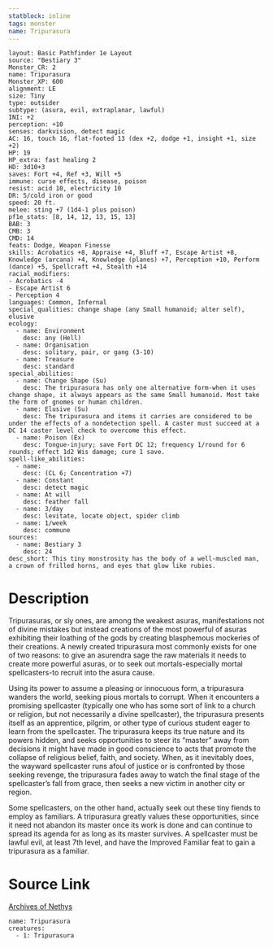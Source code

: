 ```yaml
---
statblock: inline
tags: monster
name: Tripurasura
---
```

```statblock
layout: Basic Pathfinder 1e Layout
source: "Bestiary 3"
Monster_CR: 2
name: Tripurasura
Monster_XP: 600
alignment: LE
size: Tiny
type: outsider
subtype: (asura, evil, extraplanar, lawful)
INI: +2
perception: +10
senses: darkvision, detect magic
AC: 16, touch 16, flat-footed 13 (dex +2, dodge +1, insight +1, size +2)
HP: 19
HP_extra: fast healing 2
HD: 3d10+3
saves: Fort +4, Ref +3, Will +5
immune: curse effects, disease, poison
resist: acid 10, electricity 10
DR: 5/cold iron or good
speed: 20 ft.
melee: sting +7 (1d4-1 plus poison)
pf1e_stats: [8, 14, 12, 13, 15, 13]
BAB: 3
CMB: 3
CMD: 14
feats: Dodge, Weapon Finesse
skills: Acrobatics +8, Appraise +4, Bluff +7, Escape Artist +8, Knowledge (arcana) +4, Knowledge (planes) +7, Perception +10, Perform (dance) +5, Spellcraft +4, Stealth +14
racial_modifiers:
- Acrobatics -4
- Escape Artist 6
- Perception 4
languages: Common, Infernal
special_qualities: change shape (any Small humanoid; alter self), elusive
ecology:
  - name: Environment
    desc: any (Hell)
  - name: Organisation
    desc: solitary, pair, or gang (3-10)
  - name: Treasure
    desc: standard
special_abilities:
  - name: Change Shape (Su)
    desc: The tripurasura has only one alternative form-when it uses change shape, it always appears as the same Small humanoid. Most take the form of gnomes or human children.
  - name: Elusive (Su)
    desc: The tripurasura and items it carries are considered to be under the effects of a nondetection spell. A caster must succeed at a DC 14 caster level check to overcome this effect.
  - name: Poison (Ex)
    desc: Tongue-injury; save Fort DC 12; frequency 1/round for 6 rounds; effect 1d2 Wis damage; cure 1 save.
spell-like_abilities:
  - name:
    desc: (CL 6; Concentration +7)
  - name: Constant
    desc: detect magic
  - name: At will
    desc: feather fall
  - name: 3/day
    desc: levitate, locate object, spider climb
  - name: 1/week
    desc: commune
sources:
  - name: Bestiary 3
    desc: 24
desc_short: This tiny monstrosity has the body of a well-muscled man, a crown of frilled horns, and eyes that glow like rubies.
```
# Description
Tripurasuras, or sly ones, are among the weakest asuras, manifestations not of divine mistakes but instead creations of the most powerful of asuras exhibiting their loathing of the gods by creating blasphemous mockeries of their creations. A newly created tripurasura most commonly exists for one of two reasons: to give an asurendra sage the raw materials it needs to create more powerful asuras, or to seek out mortals-especially mortal spellcasters-to recruit into the asura cause.

Using its power to assume a pleasing or innocuous form, a tripurasura wanders the world, seeking pious mortals to corrupt. When it encounters a promising spellcaster (typically one who has some sort of link to a church or religion, but not necessarily a divine spellcaster), the tripurasura presents itself as an apprentice, pilgrim, or other type of curious student eager to learn from the spellcaster. The tripurasura keeps its true nature and its powers hidden, and seeks opportunities to steer its “master” away from decisions it might have made in good conscience to acts that promote the collapse of religious belief, faith, and society. When, as it inevitably does, the wayward spellcaster runs afoul of justice or is confronted by those seeking revenge, the tripurasura fades away to watch the final stage of the spellcaster’s fall from grace, then seeks a new victim in another city or region.

Some spellcasters, on the other hand, actually seek out these tiny fiends to employ as familiars. A tripurasura greatly values these opportunities, since it need not abandon its master once its work is done and can continue to spread its agenda for as long as its master survives. A spellcaster must be lawful evil, at least 7th level, and have the Improved Familiar feat to gain a tripurasura as a familiar.
# Source Link
[Archives of Nethys](https://aonprd.com/MonsterDisplay.aspx?ItemName=Tripurasura)
```encounter-table
name: Tripurasura
creatures:
  - 1: Tripurasura
```
